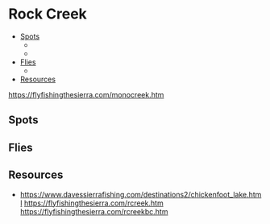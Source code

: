 # Rock Creek

- [Spots](#spots)
  - []()
  - []()
- [Flies](#flies)
  - []()
- [Resources](#resources)

<https://flyfishingthesierra.com/monocreek.htm>

## Spots

## Flies

## Resources

- <https://www.davessierrafishing.com/destinations2/chickenfoot_lake.html>
https://flyfishingthesierra.com/rcreek.htm
https://flyfishingthesierra.com/rcreekbc.htm